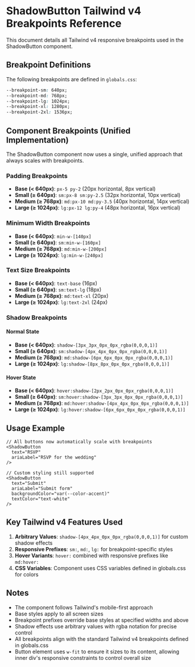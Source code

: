 # ShadowButton Tailwind v4 Breakpoints Reference

This document details all Tailwind v4 responsive breakpoints used in the ShadowButton component.

## Breakpoint Definitions

The following breakpoints are defined in `globals.css`:

```css
--breakpoint-sm: 640px;
--breakpoint-md: 768px;
--breakpoint-lg: 1024px;
--breakpoint-xl: 1280px;
--breakpoint-2xl: 1536px;
```

## Component Breakpoints (Unified Implementation)

The ShadowButton component now uses a single, unified approach that always scales with breakpoints.

### Padding Breakpoints
- **Base (< 640px)**: `px-5 py-2` (20px horizontal, 8px vertical)
- **Small (≥ 640px)**: `sm:px-8 sm:py-2.5` (32px horizontal, 10px vertical)
- **Medium (≥ 768px)**: `md:px-10 md:py-3.5` (40px horizontal, 14px vertical)
- **Large (≥ 1024px)**: `lg:px-12 lg:py-4` (48px horizontal, 16px vertical)

### Minimum Width Breakpoints
- **Base (< 640px)**: `min-w-[140px]`
- **Small (≥ 640px)**: `sm:min-w-[160px]`
- **Medium (≥ 768px)**: `md:min-w-[200px]`
- **Large (≥ 1024px)**: `lg:min-w-[240px]`

### Text Size Breakpoints
- **Base (< 640px)**: `text-base` (16px)
- **Small (≥ 640px)**: `sm:text-lg` (18px)
- **Medium (≥ 768px)**: `md:text-xl` (20px)
- **Large (≥ 1024px)**: `lg:text-2xl` (24px)

### Shadow Breakpoints

#### Normal State
- **Base (< 640px)**: `shadow-[3px_3px_0px_0px_rgba(0,0,0,1)]`
- **Small (≥ 640px)**: `sm:shadow-[4px_4px_0px_0px_rgba(0,0,0,1)]`
- **Medium (≥ 768px)**: `md:shadow-[6px_6px_0px_0px_rgba(0,0,0,1)]`
- **Large (≥ 1024px)**: `lg:shadow-[8px_8px_0px_0px_rgba(0,0,0,1)]`

#### Hover State
- **Base (< 640px)**: `hover:shadow-[2px_2px_0px_0px_rgba(0,0,0,1)]`
- **Small (≥ 640px)**: `sm:hover:shadow-[3px_3px_0px_0px_rgba(0,0,0,1)]`
- **Medium (≥ 768px)**: `md:hover:shadow-[4px_4px_0px_0px_rgba(0,0,0,1)]`
- **Large (≥ 1024px)**: `lg:hover:shadow-[6px_6px_0px_0px_rgba(0,0,0,1)]`

## Usage Example

```tsx
// All buttons now automatically scale with breakpoints
<ShadowButton
  text="RSVP"
  ariaLabel="RSVP for the wedding"
/>

// Custom styling still supported
<ShadowButton
  text="Submit"
  ariaLabel="Submit form"
  backgroundColor="var(--color-accent)"
  textColor="text-white"
/>
```

## Key Tailwind v4 Features Used

1. **Arbitrary Values**: `shadow-[4px_4px_0px_0px_rgba(0,0,0,1)]` for custom shadow effects
2. **Responsive Prefixes**: `sm:`, `md:`, `lg:` for breakpoint-specific styles
3. **Hover Variants**: `hover:` combined with responsive prefixes like `md:hover:`
4. **CSS Variables**: Component uses CSS variables defined in globals.css for colors

## Notes

- The component follows Tailwind's mobile-first approach
- Base styles apply to all screen sizes
- Breakpoint prefixes override base styles at specified widths and above
- Shadow effects use arbitrary values with rgba notation for precise control
- All breakpoints align with the standard Tailwind v4 breakpoints defined in globals.css
- Button element uses `w-fit` to ensure it sizes to its content, allowing inner div's responsive constraints to control overall size